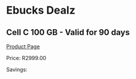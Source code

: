 
# Ebucks Dealz
## Cell C 100 GB - Valid for 90 days
[Product Page](https://www.ebucks.com/web/shop/productSelected.do?prodId=1028824243&catId=300)

Price: R2999.00

Savings: 


	